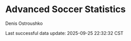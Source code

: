# Advanced Soccer Statistics
Denis Ostroushko

<!-- gfm -->

Last successful data update: 2025-09-25 22:32:32 CST
